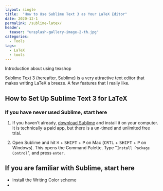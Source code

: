 ```yaml
---
layout: single
title:  "How to Use Sublime Text 3 as Your LaTeX Editor"
date: 2020-12-1
permalink: /sublime-latex/
header:
  teaser: "unsplash-gallery-image-2-th.jpg"
categories: 
  - Tools
tags:
  - LaTeX
  - tools
---
```


Introduction about using texshop

Sublime Text 3 (hereafter, Sublime) is a very attractive text editor that makes writing LaTeX a breeze. A few features that I really like.

## How to Set Up Sublime Text 3 for LaTeX

### If you have never used Sublime, start here

1. If you haven't already, [download Sublime](https://www.sublimetext.com/) and install it on your computer. It is technically a paid app, but there is a un-timed and unlimited free trial.

2. Open Sublime and hit <kbd>&#8984;</kbd> + <kbd>SHIFT</kbd> + <kbd>P</kbd> on Mac (<kbd>CRTL</kbd> + <kbd>SHIFT</kbd> + <kbd>P</kbd> on Windows). This opens the Command Palette. Type "`Install Package Control`", and press `enter`. 

## If you are familiar with Sublime, start here

- Install the Writing Color scheme
- 